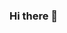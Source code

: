 ### Hi there 👋

<!--
**AnaM2730/AnaM2730** is a ✨ _special_ ✨ repository because its `README.md` (this file) appears on your GitHub profile.

Here are some ideas to get you started:

- 🔭 ascdf
- 😄 Pronouns: ...
- ⚡ Fun fact: ...
-->
